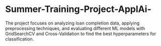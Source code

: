 # Summer-Training-Project-ApplAi-
The project focuses on analyzing loan completion data, applying preprocessing techniques, and evaluating different ML models with GridSearchCV and Cross-Validation to find the best hyperparameters for classification.
